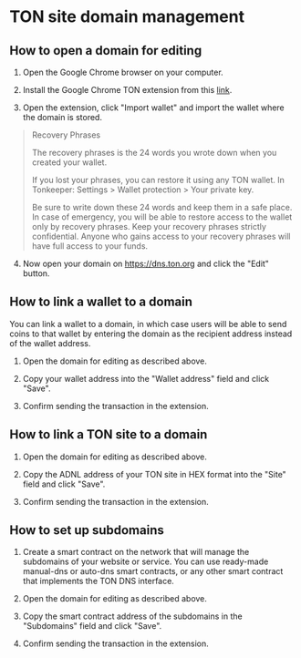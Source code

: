# TON site domain management 

## How to open a domain for editing

1. Open the Google Chrome browser on your computer.


2. Install the Google Chrome TON extension from this [link](https://chrome.google.com/webstore/detail/ton-wallet/nphplpgoakhhjchkkhmiggakijnkhfnd).


3. Open the extension, click "Import wallet" and import the wallet where the domain is stored.

> Recovery Phrases
>
> The recovery phrases is the 24 words you wrote down when you created your wallet.
>
> If you lost your phrases, you can restore it using any TON wallet.
> In Tonkeeper: Settings > Wallet protection > Your private key.
>
> Be sure to write down these 24 words and keep them in a safe place. In case of emergency, you will be able to restore access to the wallet only by recovery phrases.
> Keep your recovery phrases strictly confidential. Anyone who gains access to your recovery phrases will have full access to your funds.


4. Now open your domain on https://dns.ton.org and click the "Edit" button.

## How to link a wallet to a domain

You can link a wallet to a domain, in which case users will be able to send coins to that wallet by entering the domain as the recipient address instead of the wallet address.

1. Open the domain for editing as described above.

2. Copy your wallet address into the "Wallet address" field and click "Save".

3. Confirm sending the transaction in the extension.

## How to link a TON site to a domain

1. Open the domain for editing as described above.

2. Copy the ADNL address of your TON site in HEX format into the "Site" field and click "Save".

3. Confirm sending the transaction in the extension.

## How to set up subdomains

1. Create a smart contract on the network that will manage the subdomains of your website or service. You can use ready-made manual-dns or auto-dns smart contracts, or any other smart contract that implements the TON DNS interface.

2. Open the domain for editing as described above.

3. Copy the smart contract address of the subdomains in the "Subdomains" field and click "Save".

4. Confirm sending the transaction in the extension.


